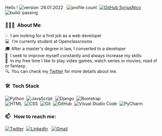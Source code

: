 Hello !
![version :26.01.2022](https://img.shields.io/badge/version-26.04.2022-informational) &nbsp;
![profile count](https://komarev.com/ghpvc/?username=SyriusNico&color=red)&nbsp;
[![GitHub SyriusNico](https://img.shields.io/github/followers/SyriusNico?label=follow&style=social)](https://github.com/SyriusNico)&nbsp;
![build: passing](https://img.shields.io/badge/build-passing-success)
### 👨🏻‍💻 &nbsp;About Me

💡 &nbsp;I am looking for a first job as a web developer \
💻 &nbsp;I'm currenty student at Openclassrooms\
🎓&nbsp;After a master's degree in law, I converted to a developer\
🌱 &nbsp;I seek to improve myself constantly and always increase my skills\
🎨 &nbsp;In my free time I like to play video games, watch series or movies, read sf or fantasy.\
🔍 &nbsp;You can check my [Twitter](https://twitter.com/NicolasRaynor) for more details about me.


### 🛠 &nbsp;Tech Stack

![Python](https://img.shields.io/badge/-Python-05122A?style=flat&logo=python)&nbsp;
![JavaScript](https://img.shields.io/badge/-JavaScript-05122A?style=flat&logo=javascript)&nbsp;
![Django](https://img.shields.io/badge/-Django-05122A?style=flat&logo=django&logoColor=092E20)&nbsp;
![Bootstrap](https://img.shields.io/badge/-Bootstrap-05122A?style=flat&logo=bootstrap&logoColor=563D7C)\
![HTML](https://img.shields.io/badge/-HTML-05122A?style=flat&logo=HTML5)&nbsp;
![CSS](https://img.shields.io/badge/-CSS-05122A?style=flat&logo=CSS3&logoColor=1572B6)&nbsp;
![Git](https://img.shields.io/badge/-Git-05122A?style=flat&logo=git)&nbsp;
![GitHub](https://img.shields.io/badge/-GitHub-05122A?style=flat&logo=github)&nbsp;
![Visual Studio Code](https://img.shields.io/badge/-Visual%20Studio%20Code-05122A?style=flat&logo=visual-studio-code&logoColor=007ACC)&nbsp;
![PyCharm](https://img.shields.io/badge/pycharm-143?style=for-the-badge&logo=pycharm&logoColor=black&color=black&labelColor=green)

### 📫 &nbsp; How to reach me:

<a href="https://twitter.com/NicolasRaynor/"><img alt="Twitter" src="https://img.shields.io/badge/Twitter%20-%230077B5.svg?&style=flat&logo=twitter&logoColor=white"/></a>&nbsp;
<a href="https://www.linkedin.com/in/pierre-nicolas-schleicher/"><img alt="LinkedIn" src="https://img.shields.io/badge/linkedin%20-%230077B5.svg?&style=flat&logo=linkedin&logoColor=white"/></a> &nbsp;
<a href="mailto:pnschlei@gmail.com"><img alt="Gmail" src="https://img.shields.io/badge/Gmail-D14836?style=flat&logo=gmail&logoColor=white" /></a> &nbsp;
